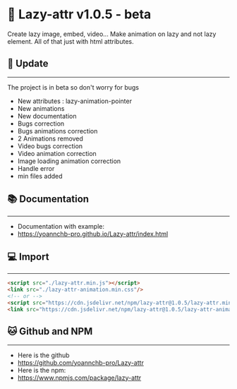 # 📖 Lazy-attr v1.0.5 - beta
Create lazy image, embed, video... Make animation on lazy and not lazy element. All of that just with html attributes.
## 🎉 Update
--------
The project is in beta so don't worry for bugs
- New attributes : lazy-animation-pointer
- New animations
- New documentation
- Bugs correction
- Bugs animations correction
- 2 Animations removed
- Video bugs correction
- Video animation correction
- Image loading animation correction
- Handle error
- min files added
## 📚 Documentation
--------
- Documentation with example:
- https://yoannchb-pro.github.io/Lazy-attr/index.html
## 💻 Import
--------
```html
<script src="./lazy-attr.min.js"></script>
<link src="./lazy-attr-animation.min.css"/>
<!-- or -->
<script src="https://cdn.jsdelivr.net/npm/lazy-attr@1.0.5/lazy-attr.min.js"></script>
<link src="https://cdn.jsdelivr.net/npm/lazy-attr@1.0.5/lazy-attr-animation.min.css"/>
```
## 🐱 Github and NPM
--------
- Here is the github
- https://github.com/yoannchb-pro/Lazy-attr
- Here is the npm:
- https://www.npmjs.com/package/lazy-attr